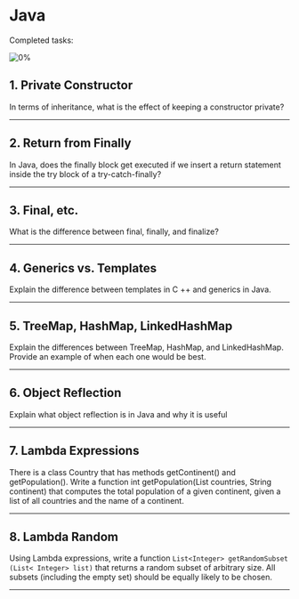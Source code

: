 # Java

Completed tasks:

![0%](https://progress-bar.dev/0)

## 1. Private Constructor

In terms of inheritance, what is the effect of keeping a constructor private?

<hr/>

## 2. Return from Finally

In Java, does the finally block get executed if we insert a return statement inside the try block of a try-catch-finally?

<hr/>

## 3. Final, etc.

What is the difference between final, finally, and finalize?

<hr/>

## 4. Generics vs. Templates

Explain the difference between templates in C ++ and generics in Java.

<hr/>

## 5. TreeMap, HashMap, LinkedHashMap

Explain the differences between TreeMap, HashMap, and LinkedHashMap. Provide an example of when each one would be best.

<hr/>

## 6. Object Reflection

Explain what object reflection is in Java and why it is useful

<hr/>

## 7. Lambda Expressions

There is a class Country that has methods getContinent() and getPopulation(). Write a function int getPopulation(List<Country> countries,
String continent) that computes the total population of a given continent, given a list of all countries and the name of a continent.

<hr/>

## 8. Lambda Random

Using Lambda expressions, write a function `List<Integer> getRandomSubset (List< Integer> list)` that returns a random subset of arbitrary
size. All subsets (including the empty set) should be equally likely to be chosen.

<hr/>
